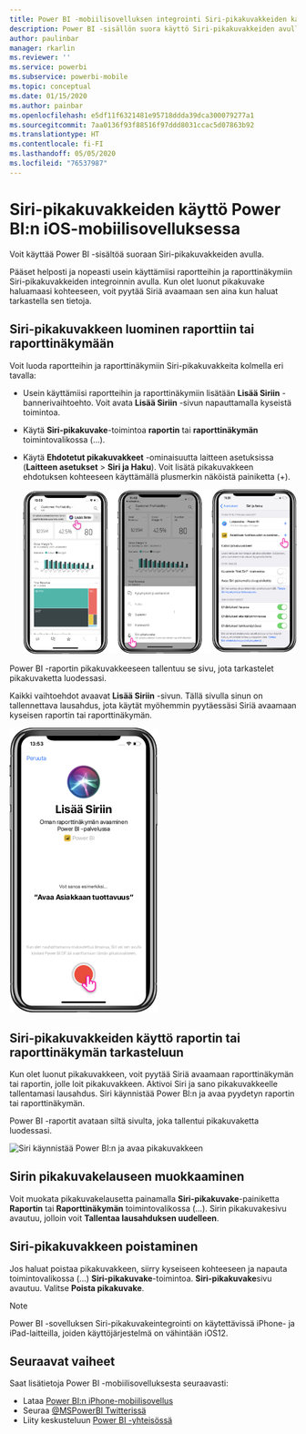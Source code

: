 ```yaml
---
title: Power BI -mobiilisovelluksen integrointi Siri-pikakuvakkeiden kanssa
description: Power BI -sisällön suora käyttö Siri-pikakuvakkeiden avulla.
author: paulinbar
manager: rkarlin
ms.reviewer: ''
ms.service: powerbi
ms.subservice: powerbi-mobile
ms.topic: conceptual
ms.date: 01/15/2020
ms.author: painbar
ms.openlocfilehash: e5df11f6321481e95718ddda39dca300079277a1
ms.sourcegitcommit: 7aa0136f93f88516f97ddd8031ccac5d07863b92
ms.translationtype: HT
ms.contentlocale: fi-FI
ms.lasthandoff: 05/05/2020
ms.locfileid: "76537987"
---
```

# <a name="using-siri-shortcuts-in-power-bi-mobile-ios-app"></a>Siri-pikakuvakkeiden käyttö Power BI:n iOS-mobiilisovelluksessa

Voit käyttää Power BI -sisältöä suoraan Siri-pikakuvakkeiden avulla.

Pääset helposti ja nopeasti usein käyttämiisi raportteihin ja raporttinäkymiin Siri-pikakuvakkeiden integroinnin avulla. Kun olet luonut pikakuvake haluamaasi kohteeseen, voit pyytää Siriä avaamaan sen aina kun haluat tarkastella sen tietoja.

## <a name="create-siri-shortcut-for-a-report-or-dashboard"></a>Siri-pikakuvakkeen luominen raporttiin tai raporttinäkymään

Voit luoda raportteihin ja raporttinäkymiin Siri-pikakuvakkeita kolmella eri tavalla:

- Usein käyttämiisi raportteihin ja raporttinäkymiin lisätään **Lisää Siriin** -bannerivaihtoehto. Voit avata **Lisää Siriin** -sivun napauttamalla kyseistä toimintoa.
    
- Käytä **Siri-pikakuvake**-toimintoa **raportin** tai **raporttinäkymän** toimintovalikossa (...).
    
- Käytä **Ehdotetut pikakuvakkeet** -ominaisuutta laitteen asetuksissa (**Laitteen asetukset** > **Siri ja Haku**). Voit lisätä pikakuvakkeen ehdotuksen kohteeseen käyttämällä plusmerkin näköistä painiketta (+).
     
     ![Pikakuvakkeen luominen](./media/mobile-apps-ios-siri-search/power-bi-siri-create-shortcut.png)

Power BI -raportin pikakuvakkeeseen tallentuu se sivu, jota tarkastelet pikakuvaketta luodessasi. 

Kaikki vaihtoehdot avaavat **Lisää Siriin** -sivun. Tällä sivulla sinun on tallennettava lausahdus, jota käytät myöhemmin pyytäessäsi Siriä avaamaan kyseisen raportin tai raporttinäkymän. 
   
![Lisää Siriin -sivu](./media/mobile-apps-ios-siri-search/power-bi-siri-add-page.png)
    

## <a name="use-siri-shortcuts-to-view-report-or-dashboard"></a>Siri-pikakuvakkeiden käyttö raportin tai raporttinäkymän tarkasteluun

Kun olet luonut pikakuvakkeen, voit pyytää Siriä avaamaan raporttinäkymän tai raportin, jolle loit pikakuvakkeen.
Aktivoi Siri ja sano pikakuvakkeelle tallentamasi lausahdus. Siri käynnistää Power BI:n ja avaa pyydetyn raportin tai raporttinäkymän. 

Power BI -raportit avataan siltä sivulta, joka tallentui pikakuvaketta luodessasi.


  ![Siri käynnistää Power BI:n ja avaa pikakuvakkeen](./media/mobile-apps-ios-siri-search/power-bi-siri-open.png)
  

## <a name="edit-siri-shortcut-phrase"></a>Sirin pikakuvakelauseen muokkaaminen 
Voit muokata pikakuvakelausetta painamalla **Siri-pikakuvake**-painiketta **Raportin** tai **Raporttinäkymän** toimintovalikossa (...). Sirin pikakuvakesivu avautuu, jolloin voit **Tallentaa lausahduksen uudelleen**. 

## <a name="delete-siri-shortcut"></a>Siri-pikakuvakkeen poistaminen 
Jos haluat poistaa pikakuvakkeen, siirry kyseiseen kohteeseen ja napauta toimintovalikossa (...) **Siri-pikakuvake**-toimintoa. **Siri-pikakuvake**sivu avautuu. Valitse **Poista pikakuvake**.


> [!NOTE]
> Power BI -sovelluksen Siri-pikakuvakeintegrointi on käytettävissä iPhone- ja iPad-laitteilla, joiden käyttöjärjestelmä on vähintään iOS12.
> 

## <a name="next-steps"></a>Seuraavat vaiheet
Saat lisätietoja Power BI -mobiilisovelluksesta seuraavasti: 

* Lataa [Power BI:n iPhone-mobiilisovellus](https://go.microsoft.com/fwlink/?LinkId=522062)
* Seuraa [@MSPowerBI Twitterissä](https://twitter.com/MSPowerBI)
* Liity keskusteluun [Power BI -yhteisössä](https://community.powerbi.com/)

